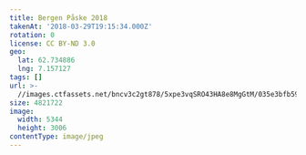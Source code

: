 ```yaml
---
title: Bergen Påske 2018
takenAt: '2018-03-29T19:15:34.000Z'
rotation: 0
license: CC BY-ND 3.0
geo:
  lat: 62.734886
  lng: 7.157127
tags: []
url: >-
  //images.ctfassets.net/bncv3c2gt878/5xpe3vqSRO43HA8e8MgGtM/035e3bfb593a47c9b09fa0fc0239e4a1/bergen-pske-2018_40282867665_o
size: 4821722
image:
  width: 5344
  height: 3006
contentType: image/jpeg
---
```


